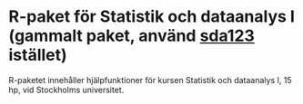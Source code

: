 # R-paket för Statistik och dataanalys I (gammalt paket, använd [sda123](https://github.com/StatisticsSU/sda123) istället)

R-paketet innehåller hjälpfunktioner för kursen Statistik och dataanalys I, 15 hp, vid Stockholms universitet.
